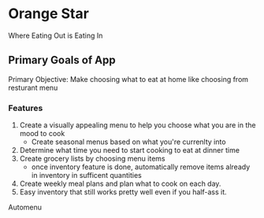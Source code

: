 # Orange Star
Where Eating Out is Eating In

## Primary Goals of App

Primary Objective: Make choosing what to eat at home like choosing from resturant menu

### Features

1. Create a visually appealing menu to help you choose what you are in the mood to cook
    - Create seasonal menus based on what you're currenlty into
2. Determine what time you need to start cooking to eat at dinner time
3. Create grocery lists by choosing menu items
    - once inventory feature is done, automatically remove items already in inventory in sufficent quantities
4. Create weekly meal plans and plan what to cook on each day.
5. Easy inventory that still works pretty well even if you half-ass it.


Automenu 